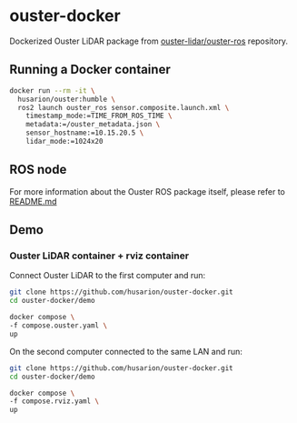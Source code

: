 # ouster-docker

Dockerized Ouster LiDAR package from [ouster-lidar/ouster-ros](https://github.com/ouster-lidar/ouster-ros) repository.

## Running a Docker container

```bash
docker run --rm -it \
  husarion/ouster:humble \
  ros2 launch ouster_ros sensor.composite.launch.xml \
    timestamp_mode:=TIME_FROM_ROS_TIME \
    metadata:=/ouster_metadata.json \
    sensor_hostname:=10.15.20.5 \
    lidar_mode:=1024x20 
```

## ROS node

For more information about the Ouster ROS package itself, please refer to [README.md](https://github.com/ouster-lidar/ouster-ros#readme)

## Demo

### Ouster LiDAR container + rviz container

Connect Ouster LiDAR to the first computer and run:
```bash
git clone https://github.com/husarion/ouster-docker.git
cd ouster-docker/demo

docker compose \
-f compose.ouster.yaml \
up
```

On the second computer connected to the same LAN and run:
```bash
git clone https://github.com/husarion/ouster-docker.git
cd ouster-docker/demo

docker compose \
-f compose.rviz.yaml \
up
```

